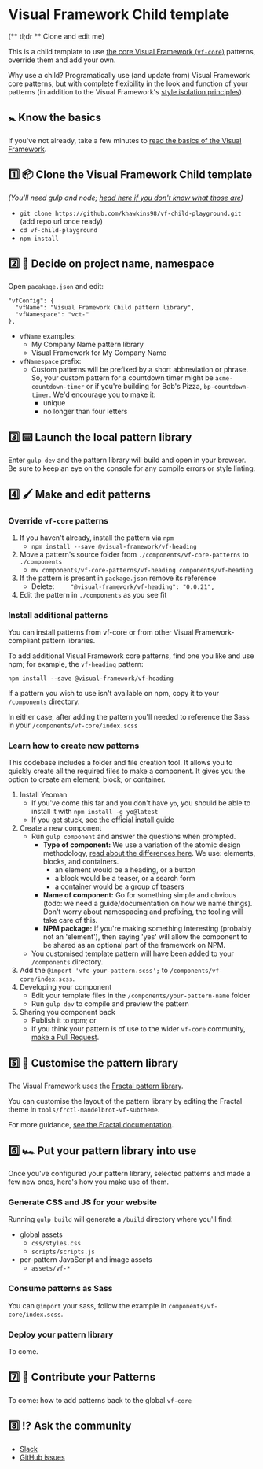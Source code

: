 # Visual Framework Child template

(** tl;dr ** Clone and edit me)

This is a child template to use [the core Visual Framework (`vf-core`)](https://github.com/visual-framework/vf-core#visual-framework-20)
patterns, override them and add your own.

Why use a child? Programatically use (and update from)
Visual Framework core patterns, but with complete flexibility in the look
and function of your patterns (in addition to the Visual Framework's [style
isolation principles](https://blogs.embl.org/communications/2018/09/12/faster-scientific-websites-through-reusability/)).

## 🚼 Know the basics

If you've not already, take a few minutes to [read the basics of the Visual Framework](https://github.com/visual-framework/vf-core#visual-framework-20).

## 1️⃣ 📦 Clone the Visual Framework Child template

*(You'll need gulp and node; [head here if you don't know what those are](https://github.com/visual-framework/vf-core/blob/develop/SETTINGUP.md))*

- `git clone https://github.com/khawkins98/vf-child-playground.git` (add repo url once ready)
- `cd vf-child-playground`
- `npm install`

## 2️⃣ 🎫 Decide on project name, namespace

Open `pacakage.json` and edit:

```
"vfConfig": {
  "vfName": "Visual Framework Child pattern library",
  "vfNamespace": "vct-"
},
```

- `vfName` examples:
  - My Company Name pattern library
  - Visual Framework for My Company Name
- `vfNamespace` prefix:
  - Custom patterns will be prefixed by a short abbreviation or phrase. So, your
    custom pattern for a countdown timer might be `acme-countdown-timer` or if you're
    building for Bob's Pizza, `bp-countdown-timer`. We'd encourage you to make it:
    - unique
    - no longer than four letters

## 3️⃣ ⌨️ Launch the local pattern library

Enter `gulp dev` and the pattern library will build and open in your browser.
Be sure to keep an eye on the console for any compile errors or style linting.

## 4️⃣ 🖌 Make and edit patterns

### Override `vf-core` patterns

1. If you haven't already, install the pattern via `npm`
    - `npm install --save @visual-framework/vf-heading`
1. Move a pattern's source folder from `./components/vf-core-patterns` to `./components`
    - `mv components/vf-core-patterns/vf-heading components/vf-heading`
1. If the pattern is present in `package.json` remove its reference
    - Delete: `    "@visual-framework/vf-heading": "0.0.21",`
1. Edit the pattern in `./components` as you see fit

### Install additional patterns

You can install patterns from vf-core or from other Visual Framework-compliant pattern libraries.

To add additional Visual Framework core patterns, find one you like and use npm;
for example, the `vf-heading` pattern:

```
npm install --save @visual-framework/vf-heading
```

If a pattern you wish to use isn't available on npm, copy it to your `/components`
directory.

In either case, after adding the pattern you'll needed to reference the Sass in
your `/components/vf-core/index.scss`

### Learn how to create new patterns

This codebase includes a folder and file creation tool. It allows you to quickly create all the required files to make a component. It gives you the option to create am element, block, or container.

1. Install Yeoman
   - If you've come this far and you don't have `yo`, you should be able to install it with `npm install -g yo@latest`
   - If you get stuck, [see the official install guide](http://yeoman.io/codelab/setup.html)
1. Create a new component
   - Run `gulp component` and answer the questions when prompted.
       - **Type of component:** We use a variation of the atomic design methodology, [read about the differences here](http://bradfrost.com/blog/post/atomic-web-design/#atoms). We use: elements, blocks, and containers.
           - an element would be a heading, or a button
           - a block would be a teaser, or a search form
           - a container would be a group of teasers
       - **Name of component:** Go for something simple and obvious (todo: we need a guide/documentation on how we name things). Don't worry about namespacing and prefixing, the tooling will take care of this.
       - **NPM package:** If you're making something interesting (probably not an 'element'), then saying 'yes' will allow the component to be shared as an optional part of the framework on NPM.
    - You customised template pattern will have been added to your `/components` directory.
1. Add the `@import 'vfc-your-pattern.scss';` to `/components/vf-core/index.scss`.
1. Developing your component
   - Edit your template files in the `/components/your-pattern-name` folder
   - Run `gulp dev` to compile and preview the pattern
1. Sharing you component back
   - Publish it to npm; or
   - If you think your pattern is of use to the wider `vf-core` community, [make a Pull Request](https://github.com/visual-framework/vf-core/pulls).

## 5️⃣ 💅 Customise the pattern library

The Visual Framework uses the [Fractal pattern library](https://fractal.build/).

You can customise the layout of the pattern library by editing the Fractal theme
in `tools/frctl-mandelbrot-vf-subtheme`.

For more guidance, [see the Fractal documentation](https://fractal.build/guide/customisation/web-themes.html#configuring-themes).

## 6️⃣ 🏎 Put your pattern library into use

Once you've configured your pattern library, selected patterns and made a few new ones,
here's how you make use of them.

### Generate CSS and JS for your website

Running `gulp build` will generate a `/build` directory where you'll find:
- global assets
    - `css/styles.css`
    - `scripts/scripts.js`
- per-pattern JavaScript and image assets
    - `assets/vf-*`

### Consume patterns as Sass

You can `@import` your sass, follow the example in `components/vf-core/index.scss`.

### Deploy your pattern library

To come.

## 7️⃣ 🎁 Contribute your Patterns

To come: how to add patterns back to the global `vf-core`

## 8️⃣ ⁉️ Ask the community

- [Slack](https://embl-vf.slack.com/messages)
- [GitHub issues](https://github.com/visual-framework/vf-core/issues/)
